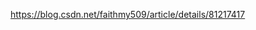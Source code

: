 https://blog.csdn.net/faithmy509/article/details/81217417











































































